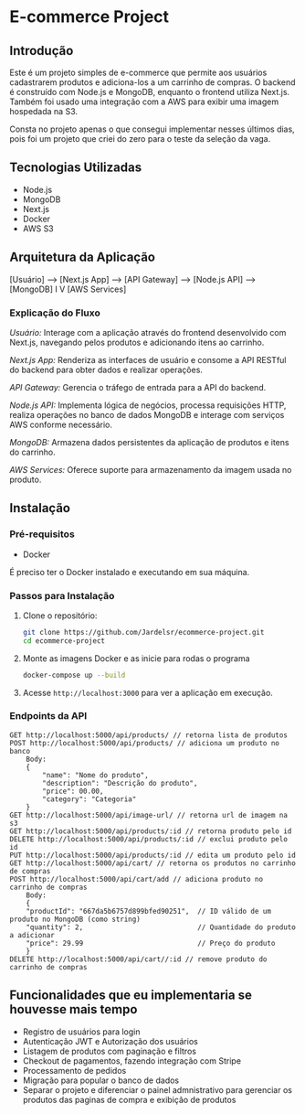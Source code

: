 # E-commerce Project

## Introdução

Este é um projeto simples de e-commerce que permite aos usuários cadastrarem produtos e adiciona-los a um carrinho de compras. O backend é construído com Node.js e MongoDB, enquanto o frontend utiliza Next.js. Também foi usado uma integração com a AWS para exibir uma imagem hospedada na S3.

Consta no projeto apenas o que consegui implementar nesses últimos dias, pois foi um projeto que criei do zero para o teste da seleção da vaga.

## Tecnologias Utilizadas

- Node.js
- MongoDB
- Next.js
- Docker
- AWS S3

## Arquitetura da Aplicação

[Usuário] --> [Next.js App] --> [API Gateway] --> [Node.js API] --> [MongoDB]
                                                       I
                                                       V
                                                 [AWS Services]
                                   
### Explicação do Fluxo
*Usuário:* Interage com a aplicação através do frontend desenvolvido com Next.js, navegando pelos produtos e adicionando itens ao carrinho.

*Next.js App:* Renderiza as interfaces de usuário e consome a API RESTful do backend para obter dados e realizar operações.

*API Gateway:* Gerencia o tráfego de entrada para a API do backend.

*Node.js API:* Implementa lógica de negócios, processa requisições HTTP, realiza operações no banco de dados MongoDB e interage com serviços AWS conforme necessário.

*MongoDB:* Armazena dados persistentes da aplicação de produtos e itens do carrinho.

*AWS Services:* Oferece suporte para armazenamento da imagem usada no produto.

## Instalação

### Pré-requisitos

- Docker

É preciso ter o Docker instalado e executando em sua máquina.

### Passos para Instalação

1. Clone o repositório:

    ```bash
    git clone https://github.com/Jardelsr/ecommerce-project.git
    cd ecommerce-project
    ```

2. Monte as imagens Docker e as inicie para rodas o programa

    ```bash
    docker-compose up --build
    ```

3. Acesse `http://localhost:3000` para ver a aplicação em execução.

### Endpoints da API
```http
GET http://localhost:5000/api/products/ // retorna lista de produtos
POST http://localhost:5000/api/products/ // adiciona um produto no banco
    Body:
    {
        "name": "Nome do produto",
        "description": "Descrição do produto",
        "price": 00.00,
        "category": "Categoria"
    }
GET http://localhost:5000/api/image-url/ // retorna url de imagem na s3
GET http://localhost:5000/api/products/:id // retorna produto pelo id
DELETE http://localhost:5000/api/products/:id // exclui produto pelo id
PUT http://localhost:5000/api/products/:id // edita um produto pelo id
GET http://localhost:5000/api/cart/ // retorna os produtos no carrinho de compras
POST http://localhost:5000/api/cart/add // adiciona produto no carrinho de compras
    Body:
    {
    "productId": "667da5b6757d899bfed90251",  // ID válido de um produto no MongoDB (como string)
    "quantity": 2,                            // Quantidade do produto a adicionar
    "price": 29.99                            // Preço do produto
    }
DELETE http://localhost:5000/api/cart//:id // remove produto do carrinho de compras
```

## Funcionalidades que eu implementaria se houvesse mais tempo

- Registro de usuários para login
- Autenticação JWT e Autorização dos usuários
- Listagem de produtos com paginação e filtros
- Checkout de pagamentos, fazendo integração com Stripe
- Processamento de pedidos
- Migração para popular o banco de dados
- Separar o projeto e diferenciar o painel admnistrativo para gerenciar os produtos das paginas de compra e exibição de produtos
